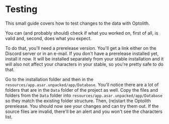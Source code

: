# Testing

This small guide covers how to test changes to the data with Optolith.

You can (and probably should) check if what you worked on, first of all, is valid and, second, does what you expect.

To do that, you'll need a prerelease version. You'll get a link either on the Discord server or in an e-mail. If you don't have a prerelease installed yet, install it now. It will be installed separately from your stable installation and it will also not affect your characters in your stable, so you're pretty safe to do that.

Go to the installation folder and then in the `resources/app.asar.unpacked/app/Database`. You'll notice there are a lot of folders that are in the `Data` folder of the project as well. Copy the files and folders from the `Data` folder into `resources/app.asar.unpacked/app/Database` so they match the existing folder structure. Then, (re)start the Optolith prerelease. You should now see your changes and can try them out. If the source files are invalid, there'll be an alert and you won't see the characters list.
